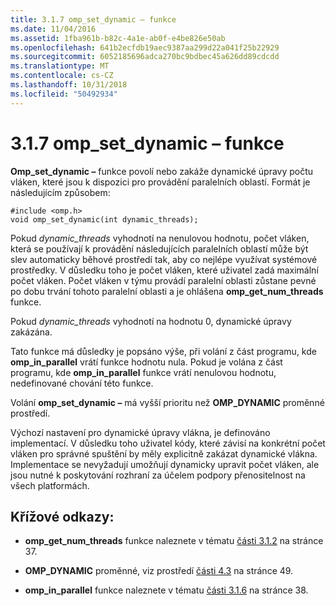 ```yaml
---
title: 3.1.7 omp_set_dynamic – funkce
ms.date: 11/04/2016
ms.assetid: 1fba961b-b82c-4a1e-ab0f-e4be826e50ab
ms.openlocfilehash: 641b2ecfdb19aec9387aa299d22a041f25b22929
ms.sourcegitcommit: 6052185696adca270bc9bdbec45a626dd89cdcdd
ms.translationtype: MT
ms.contentlocale: cs-CZ
ms.lasthandoff: 10/31/2018
ms.locfileid: "50492934"
---
```

# <a name="317-ompsetdynamic-function"></a>3.1.7 omp_set_dynamic – funkce

**Omp_set_dynamic –** funkce povolí nebo zakáže dynamické úpravy počtu vláken, které jsou k dispozici pro provádění paralelních oblastí. Formát je následujícím způsobem:

```
#include <omp.h>
void omp_set_dynamic(int dynamic_threads);
```

Pokud *dynamic_threads* vyhodnotí na nenulovou hodnotu, počet vláken, která se používají k provádění následujících paralelních oblastí může být slev automaticky běhové prostředí tak, aby co nejlépe využívat systémové prostředky. V důsledku toho je počet vláken, které uživatel zadá maximální počet vláken. Počet vláken v týmu provádí paralelní oblasti zůstane pevné po dobu trvání tohoto paralelní oblasti a je ohlášena **omp_get_num_threads** funkce.

Pokud *dynamic_threads* vyhodnotí na hodnotu 0, dynamické úpravy zakázána.

Tato funkce má důsledky je popsáno výše, při volání z část programu, kde **omp_in_parallel** vrátí funkce hodnotu nula. Pokud je volána z část programu, kde **omp_in_parallel** funkce vrátí nenulovou hodnotu, nedefinované chování této funkce.

Volání **omp_set_dynamic –** má vyšší prioritu než **OMP_DYNAMIC** proměnné prostředí.

Výchozí nastavení pro dynamické úpravy vlákna, je definováno implementací. V důsledku toho uživatel kódy, které závisí na konkrétní počet vláken pro správné spuštění by měly explicitně zakázat dynamické vlákna. Implementace se nevyžadují umožňují dynamicky upravit počet vláken, ale jsou nutné k poskytování rozhraní za účelem podpory přenositelnost na všech platformách.

## <a name="cross-references"></a>Křížové odkazy:

- **omp_get_num_threads** funkce naleznete v tématu [části 3.1.2](../../parallel/openmp/3-1-2-omp-get-num-threads-function.md) na stránce 37.

- **OMP_DYNAMIC** proměnné, viz prostředí [části 4.3](../../parallel/openmp/4-3-omp-dynamic.md) na stránce 49.

- **omp_in_parallel** funkce naleznete v tématu [části 3.1.6](../../parallel/openmp/3-1-6-omp-in-parallel-function.md) na stránce 38.